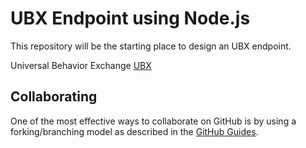 # UBX Endpoint using Node.js

This repository will be the starting place to design an UBX endpoint.

Universal Behavior Exchange [UBX](https://www.ibm.com/commerce/us-en/universal-behavior-exchange/)

## Collaborating

One of the most effective ways to collaborate on GitHub is by using a forking/branching model as described in the [GitHub Guides](https://guides.github.com/).
